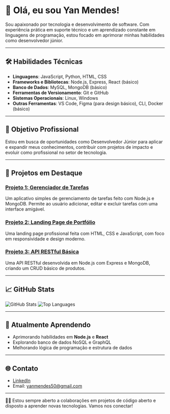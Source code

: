 # 👋 Olá, eu sou Yan Mendes!

Sou apaixonado por tecnologia e desenvolvimento de software. Com experiência prática em suporte técnico e um aprendizado constante em linguagens de programação, estou focado em aprimorar minhas habilidades como desenvolvedor júnior.

---

## 🛠️ Habilidades Técnicas
- **Linguagens**: JavaScript, Python, HTML, CSS
- **Frameworks e Bibliotecas**: Node.js, Express, React (básico)
- **Banco de Dados**: MySQL, MongoDB (básico)
- **Ferramentas de Versionamento**: Git e GitHub
- **Sistemas Operacionais**: Linux, Windows
- **Outras Ferramentas**: VS Code, Figma (para design básico), CLI, Docker (básico)

---

## 🚀 Objetivo Profissional
Estou em busca de oportunidades como Desenvolvedor Júnior para aplicar e expandir meus conhecimentos, contribuir com projetos de impacto e evoluir como profissional no setor de tecnologia.

---

## 📂 Projetos em Destaque

### [Projeto 1: Gerenciador de Tarefas](https://github.com/yanmendesmatos/gerenciador-de-tarefas)
Um aplicativo simples de gerenciamento de tarefas feito com Node.js e MongoDB. Permite ao usuário adicionar, editar e excluir tarefas com uma interface amigável.

### [Projeto 2: Landing Page de Portfólio](https://github.com/yanmendesmatos/landing-page-portfolio)
Uma landing page profissional feita com HTML, CSS e JavaScript, com foco em responsividade e design moderno.

### [Projeto 3: API RESTful Básica](https://github.com/yanmendesmatos/api-restful-basica)
Uma API RESTful desenvolvida em Node.js com Express e MongoDB, criando um CRUD básico de produtos.

---

## 📈 GitHub Stats
![GitHub Stats](https://github-readme-stats.vercel.app/api?username=yanmendesmatos&show_icons=true&theme=radical)
![Top Languages](https://github-readme-stats.vercel.app/api/top-langs/?username=yanmendesmatos&layout=compact&theme=radical)

---

## 🌱 Atualmente Aprendendo
- Aprimorando habilidades em **Node.js** e **React**
- Explorando banco de dados NoSQL e GraphQL
- Melhorando lógica de programação e estrutura de dados

---

## 🌐 Contato
- [LinkedIn](https://www.linkedin.com/in/yan-mendes-6610b8217/)
- Email: yanmendes50@gmail.com

---

👨‍💻 Estou sempre aberto a colaborações em projetos de código aberto e disposto a aprender novas tecnologias. Vamos nos conectar!
